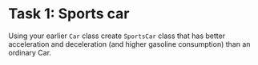 # Task 1: Sports car

Using your earlier `Car` class create `SportsCar` class that has better acceleration and deceleration (and higher gasoline consumption) than an ordinary Car.